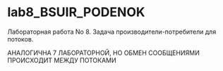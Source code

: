# lab8_BSUIR_PODENOK

Лабораторная работа No 8. Задача производители-потребители для потоков.

АНАЛОГИЧНА 7 ЛАБОРАТОРНОЙ, НО ОБМЕН СООБЩЕНИЯМИ ПРОИСХОДИТ МЕЖДУ ПОТОКАМИ
